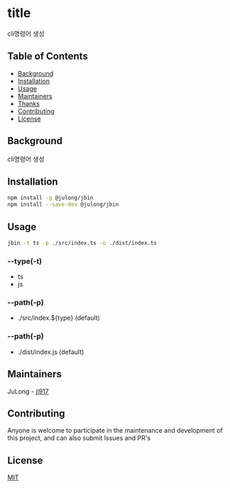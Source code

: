 # title

cli명령어 생성


## Table of Contents

- [Background](#background)
- [Installation](#installation)
- [Usage](#usage)
- [Maintainers](#maintainers)
- [Thanks](#thanks)
- [Contributing](#contributing)
- [License](#license)



## Background

cli명령어 생성



## Installation

```sh
npm install -g @julong/jbin
npm install --save-dev @julong/jbin
```



## Usage

```sh
jbin -t ts -p ./src/index.ts -o ./dist/index.ts
```

### --type(-t)
- ts
- js

### --path(-p)
- ./src/index.${type} (default)

### --path(-p)
- ./dist/index.js (default)


## Maintainers

JuLong - [jl917](https://github.com/jl917)



## Contributing

Anyone is welcome to participate in the maintenance and development of this project, and can also submit Issues and PR's



## License

[MIT](https://github.com/jl917/jnpkg/blob/master/LICENSE)
